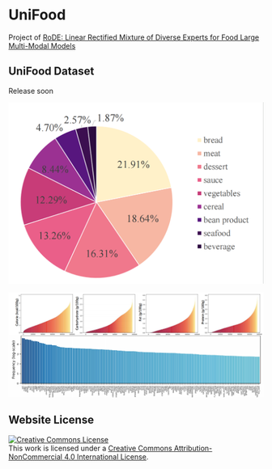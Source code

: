 # UniFood

Project of [RoDE: Linear Rectified Mixture of Diverse Experts for Food Large Multi-Modal Models](https://arxiv.org/pdf/2407.12730)

## UniFood Dataset
Release soon


![Statistic information of UniFood](https://github.com/pengkun-jiao/UniFood-project/blob/master/static/images/cate_statistics.png?raw=true)


![Ingredient and nutrition information of UniFood](https://github.com/pengkun-jiao/UniFood-project/blob/master/static/images/nutrition_infor.png?raw=true)

## Website License
<a rel="license" href="http://creativecommons.org/licenses/by-nc/4.0/">
  <img alt="Creative Commons License" style="border-width:0" src="https://licensebuttons.net/l/by-nc/4.0/88x31.png" />
</a><br />
This work is licensed under a 
<a rel="license" href="http://creativecommons.org/licenses/by-nc/4.0/">Creative Commons Attribution-NonCommercial 4.0 International License</a>.
